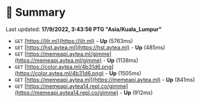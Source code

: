# 📖 Summary
Last updated: **17/9/2022, 3:43:56 PTG "Asia/Kuala_Lumpur"**

- `GET` [https://lilr.ml](https://lilr.ml) - **Up** (5763ms)
- `GET` [https://hst.aytea.ml](https://hst.aytea.ml) - **Up** (485ms)
- `GET` [https://memeapi.aytea.ml/gimme](https://memeapi.aytea.ml/gimme) - **Up** (1138ms)
- `GET` [https://color.aytea.ml/4b31d6.png](https://color.aytea.ml/4b31d6.png) - **Up** (1505ms)
- `GET` [https://memeapi.aytea.ml](https://memeapi.aytea.ml) - **Up** (841ms)
- `GET` [https://memeapi.aytea14.repl.co/gimme](https://memeapi.aytea14.repl.co/gimme) - **Up** (912ms)
